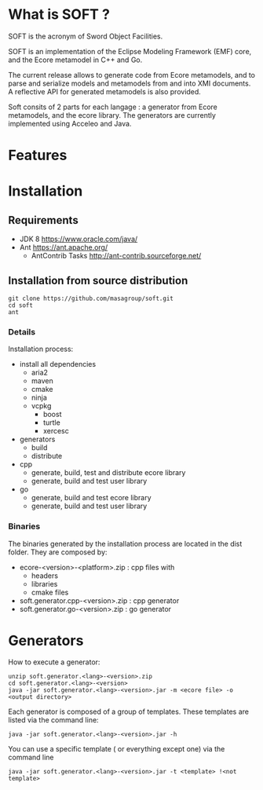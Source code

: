 # What is SOFT ? #
SOFT is the acronym of Sword Object Facilities.
 
SOFT is an implementation of the Eclipse Modeling Framework (EMF) core, and the Ecore metamodel in C++ and Go.

The current release allows to generate code from Ecore metamodels, and to parse and serialize models and metamodels from and into XMI documents. A reflective API for generated metamodels is also provided.

Soft consits of 2 parts for each langage :  a generator from Ecore metamodels, and the ecore library. The generators are currently implemented using Acceleo and Java.

# Features #

# Installation #
## Requirements ##
* JDK 8 https://www.oracle.com/java/ 
* Ant https://ant.apache.org/
  * AntContrib Tasks http://ant-contrib.sourceforge.net/
  
## Installation from source distribution ##
```
git clone https://github.com/masagroup/soft.git
cd soft
ant
```
### Details
Installation process:
* install all dependencies
  * aria2
  * maven
  * cmake
  * ninja
  * vcpkg
    * boost
    * turtle
    * xercesc
* generators
  * build
  * distribute 
* cpp
  * generate, build, test and distribute ecore library
  * generate, build and test user library
* go
  * generate, build and test ecore library
  * generate, build and test user library
### Binaries
The binaries generated by the installation process are located in the dist folder. They are composed by:
* ecore-\<version\>-\<platform\>.zip : cpp files with
  * headers
  * libraries
  * cmake files
* soft.generator.cpp-\<version\>.zip : cpp generator
* soft.generator.go-\<version\>.zip : go generator


# Generators #
How to execute a generator:
```
unzip soft.generator.<lang>-<version>.zip
cd soft.generator.<lang>-<version>
java -jar soft.generator.<lang>-<version>.jar -m <ecore file> -o <output directory>
```

Each generator is composed of a group of templates. These templates are listed via the command line:
```
java -jar soft.generator.<lang>-<version>.jar -h
```
You can use a specific template ( or everything except one) via the command line
```
java -jar soft.generator.<lang>-<version>.jar -t <template> !<not template>
```
